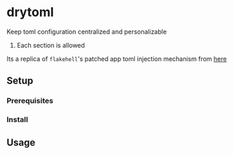 # drytoml

Keep toml configuration centralized and personalizable

1. Each section is allowed

Its a replica of  `flakehell`'s patched app toml injection mechanism from [here](https://github.com/life4/flakehell/blob/d292e93de0e16b97adda83babf4de7aa24208d97/flakehell/_patched/_app.py#L60)

## Setup

### Prerequisites

### Install

## Usage
